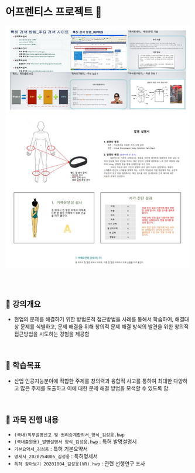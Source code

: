 # **어프렌티스 프로젝트 📖**

<p>
<img src="../../images/apren1.JPG">
<img src="../../images/apren2.JPG">
</p>
<br/>
<br/>


## 📝 강의개요 
- 현업의 문제를 해결하기 위한 방법론적 접근방법을 사례를 통해서 학습하여, 해결대상 문제를 식별하고, 문제 해결을 위해 창의적 문제 해결 방식의 발견을 위한 창의적 접근방법을 시도하는 경험을 제공함

<br/>

## 📌 학습목표 
- 산업 인공지능분야에 적합한 주제를 창의력과 융합적 사고를 통하여 최대한 다양하고 많은 주제를 도출하고 이에 대한 문제 해결 방법을 모색할 수 있도록 함.

<br/>

## 📂 과목 진행 내용 

- `(국내)직무발명신고 및 권리승계합의서_양식_김성웅.hwp`
- `(국내출원용)_발명설명서 양식_김성웅.hwp` : 특허 발명설명서
- `기본요약서_김성웅` : 특허 기본요약서
- `명세서_2020254005_김성웅` : 특허명세서
- `특허 찾아보기 20201004_김성웅(VR).hwp` : 관련 선행연구 조사
